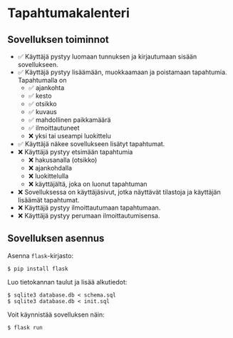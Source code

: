 # Tapahtumakalenteri

## Sovelluksen toiminnot

- ✅ Käyttäjä pystyy luomaan tunnuksen ja kirjautumaan sisään sovellukseen.
- ✅ Käyttäjä pystyy lisäämään, muokkaamaan ja poistamaan tapahtumia. Tapahtumalla on
  - ✅ ajankohta
  - ✅ kesto
  - ✅ otsikko
  - ✅ kuvaus
  - ✅ mahdollinen paikkamäärä
  - ✅ ilmoittautuneet
  - ❌ yksi tai useampi luokittelu
- ✅ Käyttäjä näkee sovellukseen lisätyt tapahtumat.
- ❌ Käyttäjä pystyy etsimään tapahtumia
  - ❌ hakusanalla (otsikko)
  - ❌ ajankohdalla
  - ❌ luokittelulla
  - ❌ käyttäjältä, joka on luonut tapahtuman
- ❌ Sovelluksessa on käyttäjäsivut, jotka näyttävät tilastoja ja käyttäjän lisäämät tapahtumat.
- ❌ Käyttäjä pystyy ilmoittautumaan tapahtumaan.
- ❌ Käyttäjä pystyy perumaan ilmoittautumisensa.

## Sovelluksen asennus

Asenna `flask`-kirjasto:

```
$ pip install flask
```

Luo tietokannan taulut ja lisää alkutiedot:

```
$ sqlite3 database.db < schema.sql
$ sqlite3 database.db < init.sql
```

Voit käynnistää sovelluksen näin:

```
$ flask run
```
